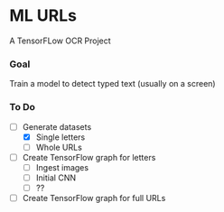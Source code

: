 # ML URLs
A TensorFLow OCR Project

### Goal
Train a model to detect typed text (usually on a screen)

### To Do
- [ ] Generate datasets
    - [x] Single letters
    - [ ] Whole URLs
- [ ] Create TensorFlow graph for letters
    - [ ] Ingest images
    - [ ] Initial CNN
    - [ ] ??
- [ ] Create TensorFlow graph for full URLs
